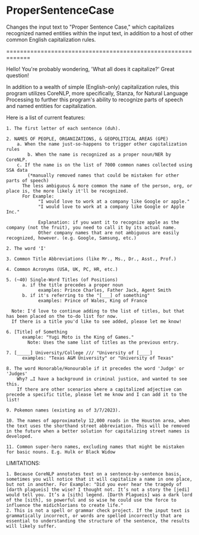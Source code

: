 # ProperSentenceCase
Changes the input text to "Proper Sentence Case," which capitalizes recognized named entities within the input text, in addition to a host of other common English capitalization rules.

=============================================================

Hello! You're probably wondering, 'What all does it capitalize?' Great question!

In addition to a wealth of simple (English-only) capitalization rules, this program utilizes CoreNLP, more specifically, Stanza, for Natural Language Processing to further this program's ability to recognize parts of speech and named entities for capitalization.

Here is a list of current features:

	1. The first letter of each sentence (duh).
  
 	2. NAMES OF PEOPLE, ORGANIZATIONS, & GEOPOLITICAL AREAS (GPE)
		a. When the name just-so-happens to trigger other capitalization rules
    		b. When the name is recognized as a proper noun/NER by CoreNLP.
		c. If the name is on the list of 7000 common names collected using SSA data
			(*manually removed names that could be mistaken for other parts of speech)
          The less ambiguous & more common the name of the person, org, or place is, the more likely it'll be recognized.
          For Example:
                "I would love to work at a company like Google or apple."
                "I would love to work at a company like Google or Apple Inc."
                
                Explanation: if you want it to recognize apple as the company (not the fruit), you need to call it by its actual name.
                Other company names that are not ambiguous are easily recognized, however. (e.g. Google, Samsung, etc.)
                
 	2. The word 'I'
  
	3. Common Title Abbreviations (like Mr., Ms., Dr., Asst., Prof.)
  
	4. Common Acronyms (USA, UK, PC, HR, etc.)
	
	5. (~40) Single-Word Titles (of Positions)
		  a. if the title precedes a proper noun
			    examples: Prince Charles, Father Jack, Agent Smith
		  b. if it's referring to the "[___] of something"
			    examples: Prince of Wales, King of France
          
      Note: I'd love to continue adding to the list of titles, but that has been placed on the to-do list for now.
      If there is a title you'd like to see added, please let me know!
 
	6. [Title] of Something
		  example: "Yugi Moto is the King of Games."
            Note: Uses the same list of titles as the previous entry.
      
  	7. [_____] University/College /// "University of [____]
		  examples: "Texas A&M University" or "University of Texas"
    
	8. The word Honorable/Honourable if it precedes the word 'Judge' or 'Judges'
        Why? …I have a background in criminal justice, and wanted to see this.
        If there are other scenarios where a capitalized adjective can precede a specific title, please let me know and I can add it to the list!
	
	9. Pokemon names (existing as of 3/7/2023).
	
	10. The names of approximately 12,000 roads in the Houston area, when the text uses the shorthand street abbreviation. This will be removed in the future when a better solution for capitalizing street names is developed.
	
	11. Common super-hero names, excluding names that might be mistaken for basic nouns. E.g. Hulk or Black Widow


LIMITATIONS:

	1. Because CoreNLP annotates text on a sentence-by-sentence basis, sometimes you will notice that it will capitalize a name in one place, but not in another. For Example: "Did you ever hear the tragedy of [darth plagueis] the wise? I thought not. It’s not a story the [jedi] would tell you. It’s a [sith] legend. [Darth Plagueis] was a dark lord of the [sith], so powerful and so wise he could use the force to influence the midichlorians to create life."
	2. This is not a spell or grammar check project. If the input text is grammatically incorrect, or words are spelled incorrectly that are essential to understanding the structure of the sentence, the results will likely suffer.

